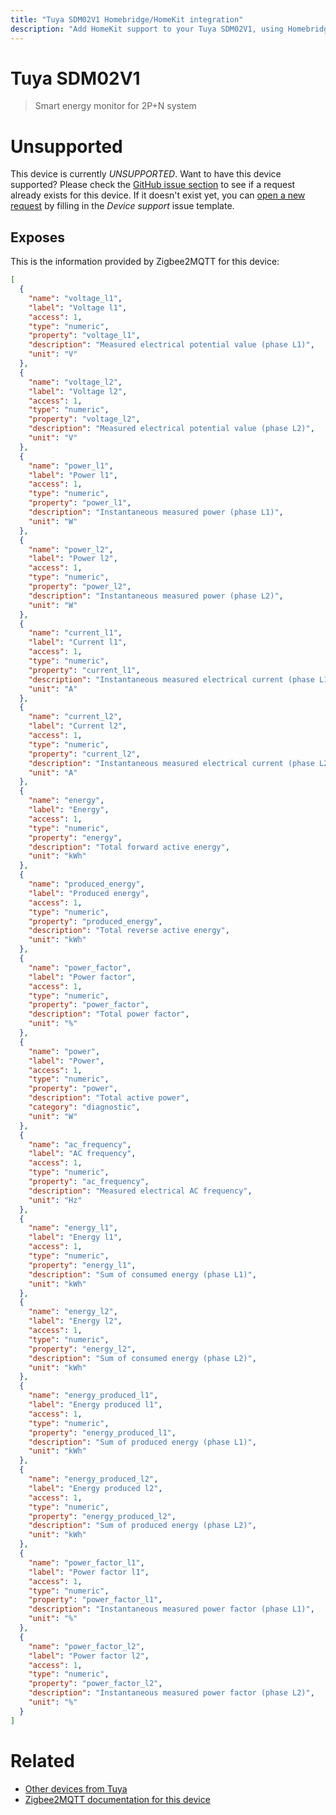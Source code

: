 ```yaml
---
title: "Tuya SDM02V1 Homebridge/HomeKit integration"
description: "Add HomeKit support to your Tuya SDM02V1, using Homebridge, Zigbee2MQTT and homebridge-z2m."
---
```

<!---
This file has been GENERATED using src/docgen/docgen.ts
DO NOT EDIT THIS FILE MANUALLY!
-->
# Tuya SDM02V1
> Smart energy monitor for 2P+N system


# Unsupported

This device is currently *UNSUPPORTED*.
Want to have this device supported? Please check the [GitHub issue section](https://github.com/itavero/homebridge-z2m/issues?q=SDM02V1) to see if a request already exists for this device.
If it doesn't exist yet, you can [open a new request](https://github.com/itavero/homebridge-z2m/issues/new?assignees=&labels=enhancement&template=device_support.yml&title=%5BDevice%5D+Tuya%20SDM02V1&model=Tuya%20SDM02V1&exposes=%5B%0A%20%20%7B%0A%20%20%20%20%22name%22%3A%20%22voltage_l1%22%2C%0A%20%20%20%20%22label%22%3A%20%22Voltage%20l1%22%2C%0A%20%20%20%20%22access%22%3A%201%2C%0A%20%20%20%20%22type%22%3A%20%22numeric%22%2C%0A%20%20%20%20%22property%22%3A%20%22voltage_l1%22%2C%0A%20%20%20%20%22description%22%3A%20%22Measured%20electrical%20potential%20value%20(phase%20L1)%22%2C%0A%20%20%20%20%22unit%22%3A%20%22V%22%0A%20%20%7D%2C%0A%20%20%7B%0A%20%20%20%20%22name%22%3A%20%22voltage_l2%22%2C%0A%20%20%20%20%22label%22%3A%20%22Voltage%20l2%22%2C%0A%20%20%20%20%22access%22%3A%201%2C%0A%20%20%20%20%22type%22%3A%20%22numeric%22%2C%0A%20%20%20%20%22property%22%3A%20%22voltage_l2%22%2C%0A%20%20%20%20%22description%22%3A%20%22Measured%20electrical%20potential%20value%20(phase%20L2)%22%2C%0A%20%20%20%20%22unit%22%3A%20%22V%22%0A%20%20%7D%2C%0A%20%20%7B%0A%20%20%20%20%22name%22%3A%20%22power_l1%22%2C%0A%20%20%20%20%22label%22%3A%20%22Power%20l1%22%2C%0A%20%20%20%20%22access%22%3A%201%2C%0A%20%20%20%20%22type%22%3A%20%22numeric%22%2C%0A%20%20%20%20%22property%22%3A%20%22power_l1%22%2C%0A%20%20%20%20%22description%22%3A%20%22Instantaneous%20measured%20power%20(phase%20L1)%22%2C%0A%20%20%20%20%22unit%22%3A%20%22W%22%0A%20%20%7D%2C%0A%20%20%7B%0A%20%20%20%20%22name%22%3A%20%22power_l2%22%2C%0A%20%20%20%20%22label%22%3A%20%22Power%20l2%22%2C%0A%20%20%20%20%22access%22%3A%201%2C%0A%20%20%20%20%22type%22%3A%20%22numeric%22%2C%0A%20%20%20%20%22property%22%3A%20%22power_l2%22%2C%0A%20%20%20%20%22description%22%3A%20%22Instantaneous%20measured%20power%20(phase%20L2)%22%2C%0A%20%20%20%20%22unit%22%3A%20%22W%22%0A%20%20%7D%2C%0A%20%20%7B%0A%20%20%20%20%22name%22%3A%20%22current_l1%22%2C%0A%20%20%20%20%22label%22%3A%20%22Current%20l1%22%2C%0A%20%20%20%20%22access%22%3A%201%2C%0A%20%20%20%20%22type%22%3A%20%22numeric%22%2C%0A%20%20%20%20%22property%22%3A%20%22current_l1%22%2C%0A%20%20%20%20%22description%22%3A%20%22Instantaneous%20measured%20electrical%20current%20(phase%20L1)%22%2C%0A%20%20%20%20%22unit%22%3A%20%22A%22%0A%20%20%7D%2C%0A%20%20%7B%0A%20%20%20%20%22name%22%3A%20%22current_l2%22%2C%0A%20%20%20%20%22label%22%3A%20%22Current%20l2%22%2C%0A%20%20%20%20%22access%22%3A%201%2C%0A%20%20%20%20%22type%22%3A%20%22numeric%22%2C%0A%20%20%20%20%22property%22%3A%20%22current_l2%22%2C%0A%20%20%20%20%22description%22%3A%20%22Instantaneous%20measured%20electrical%20current%20(phase%20L2)%22%2C%0A%20%20%20%20%22unit%22%3A%20%22A%22%0A%20%20%7D%2C%0A%20%20%7B%0A%20%20%20%20%22name%22%3A%20%22energy%22%2C%0A%20%20%20%20%22label%22%3A%20%22Energy%22%2C%0A%20%20%20%20%22access%22%3A%201%2C%0A%20%20%20%20%22type%22%3A%20%22numeric%22%2C%0A%20%20%20%20%22property%22%3A%20%22energy%22%2C%0A%20%20%20%20%22description%22%3A%20%22Total%20forward%20active%20energy%22%2C%0A%20%20%20%20%22unit%22%3A%20%22kWh%22%0A%20%20%7D%2C%0A%20%20%7B%0A%20%20%20%20%22name%22%3A%20%22produced_energy%22%2C%0A%20%20%20%20%22label%22%3A%20%22Produced%20energy%22%2C%0A%20%20%20%20%22access%22%3A%201%2C%0A%20%20%20%20%22type%22%3A%20%22numeric%22%2C%0A%20%20%20%20%22property%22%3A%20%22produced_energy%22%2C%0A%20%20%20%20%22description%22%3A%20%22Total%20reverse%20active%20energy%22%2C%0A%20%20%20%20%22unit%22%3A%20%22kWh%22%0A%20%20%7D%2C%0A%20%20%7B%0A%20%20%20%20%22name%22%3A%20%22power_factor%22%2C%0A%20%20%20%20%22label%22%3A%20%22Power%20factor%22%2C%0A%20%20%20%20%22access%22%3A%201%2C%0A%20%20%20%20%22type%22%3A%20%22numeric%22%2C%0A%20%20%20%20%22property%22%3A%20%22power_factor%22%2C%0A%20%20%20%20%22description%22%3A%20%22Total%20power%20factor%22%2C%0A%20%20%20%20%22unit%22%3A%20%22%25%22%0A%20%20%7D%2C%0A%20%20%7B%0A%20%20%20%20%22name%22%3A%20%22power%22%2C%0A%20%20%20%20%22label%22%3A%20%22Power%22%2C%0A%20%20%20%20%22access%22%3A%201%2C%0A%20%20%20%20%22type%22%3A%20%22numeric%22%2C%0A%20%20%20%20%22property%22%3A%20%22power%22%2C%0A%20%20%20%20%22description%22%3A%20%22Total%20active%20power%22%2C%0A%20%20%20%20%22category%22%3A%20%22diagnostic%22%2C%0A%20%20%20%20%22unit%22%3A%20%22W%22%0A%20%20%7D%2C%0A%20%20%7B%0A%20%20%20%20%22name%22%3A%20%22ac_frequency%22%2C%0A%20%20%20%20%22label%22%3A%20%22AC%20frequency%22%2C%0A%20%20%20%20%22access%22%3A%201%2C%0A%20%20%20%20%22type%22%3A%20%22numeric%22%2C%0A%20%20%20%20%22property%22%3A%20%22ac_frequency%22%2C%0A%20%20%20%20%22description%22%3A%20%22Measured%20electrical%20AC%20frequency%22%2C%0A%20%20%20%20%22unit%22%3A%20%22Hz%22%0A%20%20%7D%2C%0A%20%20%7B%0A%20%20%20%20%22name%22%3A%20%22energy_l1%22%2C%0A%20%20%20%20%22label%22%3A%20%22Energy%20l1%22%2C%0A%20%20%20%20%22access%22%3A%201%2C%0A%20%20%20%20%22type%22%3A%20%22numeric%22%2C%0A%20%20%20%20%22property%22%3A%20%22energy_l1%22%2C%0A%20%20%20%20%22description%22%3A%20%22Sum%20of%20consumed%20energy%20(phase%20L1)%22%2C%0A%20%20%20%20%22unit%22%3A%20%22kWh%22%0A%20%20%7D%2C%0A%20%20%7B%0A%20%20%20%20%22name%22%3A%20%22energy_l2%22%2C%0A%20%20%20%20%22label%22%3A%20%22Energy%20l2%22%2C%0A%20%20%20%20%22access%22%3A%201%2C%0A%20%20%20%20%22type%22%3A%20%22numeric%22%2C%0A%20%20%20%20%22property%22%3A%20%22energy_l2%22%2C%0A%20%20%20%20%22description%22%3A%20%22Sum%20of%20consumed%20energy%20(phase%20L2)%22%2C%0A%20%20%20%20%22unit%22%3A%20%22kWh%22%0A%20%20%7D%2C%0A%20%20%7B%0A%20%20%20%20%22name%22%3A%20%22energy_produced_l1%22%2C%0A%20%20%20%20%22label%22%3A%20%22Energy%20produced%20l1%22%2C%0A%20%20%20%20%22access%22%3A%201%2C%0A%20%20%20%20%22type%22%3A%20%22numeric%22%2C%0A%20%20%20%20%22property%22%3A%20%22energy_produced_l1%22%2C%0A%20%20%20%20%22description%22%3A%20%22Sum%20of%20produced%20energy%20(phase%20L1)%22%2C%0A%20%20%20%20%22unit%22%3A%20%22kWh%22%0A%20%20%7D%2C%0A%20%20%7B%0A%20%20%20%20%22name%22%3A%20%22energy_produced_l2%22%2C%0A%20%20%20%20%22label%22%3A%20%22Energy%20produced%20l2%22%2C%0A%20%20%20%20%22access%22%3A%201%2C%0A%20%20%20%20%22type%22%3A%20%22numeric%22%2C%0A%20%20%20%20%22property%22%3A%20%22energy_produced_l2%22%2C%0A%20%20%20%20%22description%22%3A%20%22Sum%20of%20produced%20energy%20(phase%20L2)%22%2C%0A%20%20%20%20%22unit%22%3A%20%22kWh%22%0A%20%20%7D%2C%0A%20%20%7B%0A%20%20%20%20%22name%22%3A%20%22power_factor_l1%22%2C%0A%20%20%20%20%22label%22%3A%20%22Power%20factor%20l1%22%2C%0A%20%20%20%20%22access%22%3A%201%2C%0A%20%20%20%20%22type%22%3A%20%22numeric%22%2C%0A%20%20%20%20%22property%22%3A%20%22power_factor_l1%22%2C%0A%20%20%20%20%22description%22%3A%20%22Instantaneous%20measured%20power%20factor%20(phase%20L1)%22%2C%0A%20%20%20%20%22unit%22%3A%20%22%25%22%0A%20%20%7D%2C%0A%20%20%7B%0A%20%20%20%20%22name%22%3A%20%22power_factor_l2%22%2C%0A%20%20%20%20%22label%22%3A%20%22Power%20factor%20l2%22%2C%0A%20%20%20%20%22access%22%3A%201%2C%0A%20%20%20%20%22type%22%3A%20%22numeric%22%2C%0A%20%20%20%20%22property%22%3A%20%22power_factor_l2%22%2C%0A%20%20%20%20%22description%22%3A%20%22Instantaneous%20measured%20power%20factor%20(phase%20L2)%22%2C%0A%20%20%20%20%22unit%22%3A%20%22%25%22%0A%20%20%7D%0A%5D) by filling in the _Device support_ issue template.

## Exposes

This is the information provided by Zigbee2MQTT for this device:

```json
[
  {
    "name": "voltage_l1",
    "label": "Voltage l1",
    "access": 1,
    "type": "numeric",
    "property": "voltage_l1",
    "description": "Measured electrical potential value (phase L1)",
    "unit": "V"
  },
  {
    "name": "voltage_l2",
    "label": "Voltage l2",
    "access": 1,
    "type": "numeric",
    "property": "voltage_l2",
    "description": "Measured electrical potential value (phase L2)",
    "unit": "V"
  },
  {
    "name": "power_l1",
    "label": "Power l1",
    "access": 1,
    "type": "numeric",
    "property": "power_l1",
    "description": "Instantaneous measured power (phase L1)",
    "unit": "W"
  },
  {
    "name": "power_l2",
    "label": "Power l2",
    "access": 1,
    "type": "numeric",
    "property": "power_l2",
    "description": "Instantaneous measured power (phase L2)",
    "unit": "W"
  },
  {
    "name": "current_l1",
    "label": "Current l1",
    "access": 1,
    "type": "numeric",
    "property": "current_l1",
    "description": "Instantaneous measured electrical current (phase L1)",
    "unit": "A"
  },
  {
    "name": "current_l2",
    "label": "Current l2",
    "access": 1,
    "type": "numeric",
    "property": "current_l2",
    "description": "Instantaneous measured electrical current (phase L2)",
    "unit": "A"
  },
  {
    "name": "energy",
    "label": "Energy",
    "access": 1,
    "type": "numeric",
    "property": "energy",
    "description": "Total forward active energy",
    "unit": "kWh"
  },
  {
    "name": "produced_energy",
    "label": "Produced energy",
    "access": 1,
    "type": "numeric",
    "property": "produced_energy",
    "description": "Total reverse active energy",
    "unit": "kWh"
  },
  {
    "name": "power_factor",
    "label": "Power factor",
    "access": 1,
    "type": "numeric",
    "property": "power_factor",
    "description": "Total power factor",
    "unit": "%"
  },
  {
    "name": "power",
    "label": "Power",
    "access": 1,
    "type": "numeric",
    "property": "power",
    "description": "Total active power",
    "category": "diagnostic",
    "unit": "W"
  },
  {
    "name": "ac_frequency",
    "label": "AC frequency",
    "access": 1,
    "type": "numeric",
    "property": "ac_frequency",
    "description": "Measured electrical AC frequency",
    "unit": "Hz"
  },
  {
    "name": "energy_l1",
    "label": "Energy l1",
    "access": 1,
    "type": "numeric",
    "property": "energy_l1",
    "description": "Sum of consumed energy (phase L1)",
    "unit": "kWh"
  },
  {
    "name": "energy_l2",
    "label": "Energy l2",
    "access": 1,
    "type": "numeric",
    "property": "energy_l2",
    "description": "Sum of consumed energy (phase L2)",
    "unit": "kWh"
  },
  {
    "name": "energy_produced_l1",
    "label": "Energy produced l1",
    "access": 1,
    "type": "numeric",
    "property": "energy_produced_l1",
    "description": "Sum of produced energy (phase L1)",
    "unit": "kWh"
  },
  {
    "name": "energy_produced_l2",
    "label": "Energy produced l2",
    "access": 1,
    "type": "numeric",
    "property": "energy_produced_l2",
    "description": "Sum of produced energy (phase L2)",
    "unit": "kWh"
  },
  {
    "name": "power_factor_l1",
    "label": "Power factor l1",
    "access": 1,
    "type": "numeric",
    "property": "power_factor_l1",
    "description": "Instantaneous measured power factor (phase L1)",
    "unit": "%"
  },
  {
    "name": "power_factor_l2",
    "label": "Power factor l2",
    "access": 1,
    "type": "numeric",
    "property": "power_factor_l2",
    "description": "Instantaneous measured power factor (phase L2)",
    "unit": "%"
  }
]
```

# Related
* [Other devices from Tuya](../index.md#tuya)
* [Zigbee2MQTT documentation for this device](https://www.zigbee2mqtt.io/devices/SDM02V1.html)